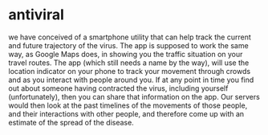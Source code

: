 # antiviral
we have conceived of a smartphone utility that can help track the current and future trajectory of the virus. The app is supposed to work the same way, as Google Maps does, in showing you the traffic situation on your travel routes. The app (which still needs a name by the way), will use the location indicator on your phone to track your movement through crowds and as you interact with people around you. If at any point in time you find out about someone having contracted the virus, including yourself (unfortunately), then you can share that information on the app. Our servers would then look at the past timelines of the movements of those people, and their interactions with other people, and therefore come up with an estimate of the spread of the disease.
